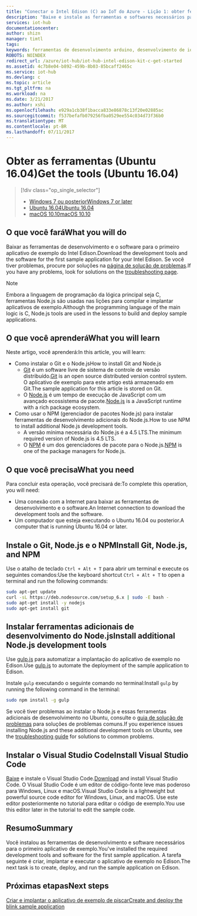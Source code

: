 ```yaml
---
title: "Conectar o Intel Edison (C) ao IoT do Azure - Lição 1: obter ferramentas (Ubuntu) | Microsoft Docs"
description: "Baixe e instale as ferramentas e softwares necessários para o primeiro aplicativo de exemplo do Edison no Ubuntu."
services: iot-hub
documentationcenter: 
author: shizn
manager: timtl
tags: 
keywords: ferramentas de desenvolvimento arduino, desenvolvimento de iot, software de iot, software de Internet das coisas, instalar o git no ubuntu, instalar node js no ubuntu
ROBOTS: NOINDEX
redirect_url: /azure/iot-hub/iot-hub-intel-edison-kit-c-get-started
ms.assetid: 4c7b8e04-b892-459b-8b03-85bcaff2465c
ms.service: iot-hub
ms.devlang: c
ms.topic: article
ms.tgt_pltfrm: na
ms.workload: na
ms.date: 3/21/2017
ms.author: xshi
ms.openlocfilehash: e929a1cb38f1bacca833e86878c13f20e02885ac
ms.sourcegitcommit: f537befafb079256fba0529ee554c034d73f36b0
ms.translationtype: MT
ms.contentlocale: pt-BR
ms.lasthandoff: 07/11/2017
---
```

# <a name="get-the-tools-ubuntu-1604"></a><span data-ttu-id="f01d5-104">Obter as ferramentas (Ubuntu 16.04)</span><span class="sxs-lookup"><span data-stu-id="f01d5-104">Get the tools (Ubuntu 16.04)</span></span>

> [!div class="op_single_selector"]
> * <span data-ttu-id="f01d5-105">[Windows 7 ou posterior][windows]</span><span class="sxs-lookup"><span data-stu-id="f01d5-105">[Windows 7 or later][windows]</span></span>
> * <span data-ttu-id="f01d5-106">[Ubuntu 16.04][ubuntu]</span><span class="sxs-lookup"><span data-stu-id="f01d5-106">[Ubuntu 16.04][ubuntu]</span></span>
> * <span data-ttu-id="f01d5-107">[macOS 10.10][macos]</span><span class="sxs-lookup"><span data-stu-id="f01d5-107">[macOS 10.10][macos]</span></span>

## <a name="what-you-will-do"></a><span data-ttu-id="f01d5-108">O que você fará</span><span class="sxs-lookup"><span data-stu-id="f01d5-108">What you will do</span></span>
<span data-ttu-id="f01d5-109">Baixar as ferramentas de desenvolvimento e o software para o primeiro aplicativo de exemplo do Intel Edison.</span><span class="sxs-lookup"><span data-stu-id="f01d5-109">Download the development tools and the software for the first sample application for your Intel Edison.</span></span> <span data-ttu-id="f01d5-110">Se você tiver problemas, procure por soluções na [página de solução de problemas][troubleshooting].</span><span class="sxs-lookup"><span data-stu-id="f01d5-110">If you have any problems, look for solutions on the [troubleshooting page][troubleshooting].</span></span>

> [!NOTE]
> <span data-ttu-id="f01d5-111">Embora a linguagem de programação da lógica principal seja C, ferramentas Node.js são usadas nas lições para compilar e implantar aplicativos de exemplo.</span><span class="sxs-lookup"><span data-stu-id="f01d5-111">Although the programming language of the main logic is C, Node.js tools are used in the lessons to build and deploy sample applications.</span></span>

## <a name="what-you-will-learn"></a><span data-ttu-id="f01d5-112">O que você aprenderá</span><span class="sxs-lookup"><span data-stu-id="f01d5-112">What you will learn</span></span>
<span data-ttu-id="f01d5-113">Neste artigo, você aprenderá:</span><span class="sxs-lookup"><span data-stu-id="f01d5-113">In this article, you will learn:</span></span>

* <span data-ttu-id="f01d5-114">Como instalar o Git e o Node.js</span><span class="sxs-lookup"><span data-stu-id="f01d5-114">How to install Git and Node.js</span></span>
  * <span data-ttu-id="f01d5-115">[Git](https://git-scm.com) é um software livre de sistema de controle de versão distribuído.</span><span class="sxs-lookup"><span data-stu-id="f01d5-115">[Git](https://git-scm.com) is an open source distributed version control system.</span></span> <span data-ttu-id="f01d5-116">O aplicativo de exemplo para este artigo está armazenado em Git.</span><span class="sxs-lookup"><span data-stu-id="f01d5-116">The sample application for this article is stored on Git.</span></span>
  * <span data-ttu-id="f01d5-117">O [Node.js](https://nodejs.org/en/) é um tempo de execução de JavaScript com um avançado ecossistema de pacote.</span><span class="sxs-lookup"><span data-stu-id="f01d5-117">[Node.js](https://nodejs.org/en/) is a JavaScript runtime with a rich package ecosystem.</span></span>
* <span data-ttu-id="f01d5-118">Como usar o NPM (gerenciador de pacotes Node.js) para instalar ferramentas de desenvolvimento adicionais do Node.js.</span><span class="sxs-lookup"><span data-stu-id="f01d5-118">How to use NPM to install additional Node.js development tools.</span></span>
  * <span data-ttu-id="f01d5-119">A versão mínima necessária do Node.js é a 4.5 LTS.</span><span class="sxs-lookup"><span data-stu-id="f01d5-119">The minimum required version of Node.js is 4.5 LTS.</span></span>
  * <span data-ttu-id="f01d5-120">O [NPM](https://www.npmjs.com) é um dos gerenciadores de pacote para o Node.js.</span><span class="sxs-lookup"><span data-stu-id="f01d5-120">[NPM](https://www.npmjs.com) is one of the package managers for Node.js.</span></span>

## <a name="what-you-need"></a><span data-ttu-id="f01d5-121">O que você precisa</span><span class="sxs-lookup"><span data-stu-id="f01d5-121">What you need</span></span>
<span data-ttu-id="f01d5-122">Para concluir esta operação, você precisará de:</span><span class="sxs-lookup"><span data-stu-id="f01d5-122">To complete this operation, you will need:</span></span>
* <span data-ttu-id="f01d5-123">Uma conexão com a Internet para baixar as ferramentas de desenvolvimento e o software.</span><span class="sxs-lookup"><span data-stu-id="f01d5-123">An Internet connection to download the development tools and the software.</span></span>
* <span data-ttu-id="f01d5-124">Um computador que esteja executando o Ubuntu 16.04 ou posterior.</span><span class="sxs-lookup"><span data-stu-id="f01d5-124">A computer that is running Ubuntu 16.04 or later.</span></span>

## <a name="install-git-nodejs-and-npm"></a><span data-ttu-id="f01d5-125">Instale o Git, Node.js e o NPM</span><span class="sxs-lookup"><span data-stu-id="f01d5-125">Install Git, Node.js, and NPM</span></span>
<span data-ttu-id="f01d5-126">Use o atalho de teclado `Ctrl + Alt + T` para abrir um terminal e execute os seguintes comandos:</span><span class="sxs-lookup"><span data-stu-id="f01d5-126">Use the keyboard shortcut `Ctrl + Alt + T` to open a terminal and run the following commands:</span></span>

```bash
sudo apt-get update
curl -sL https://deb.nodesource.com/setup_6.x | sudo -E bash -
sudo apt-get install -y nodejs
sudo apt-get install git
```

## <a name="install-additional-nodejs-development-tools"></a><span data-ttu-id="f01d5-127">Instalar ferramentas adicionais de desenvolvimento do Node.js</span><span class="sxs-lookup"><span data-stu-id="f01d5-127">Install additional Node.js development tools</span></span>
<span data-ttu-id="f01d5-128">Use [gulp.js](http://gulpjs.com) para automatizar a implantação do aplicativo de exemplo no Edison.</span><span class="sxs-lookup"><span data-stu-id="f01d5-128">Use [gulp.js](http://gulpjs.com) to automate the deployment of the sample application to Edison.</span></span>

<span data-ttu-id="f01d5-129">Instale `gulp` executando o seguinte comando no terminal:</span><span class="sxs-lookup"><span data-stu-id="f01d5-129">Install `gulp` by running the following command in the terminal:</span></span>

```bash
sudo npm install -g gulp
```

<span data-ttu-id="f01d5-130">Se você tiver problemas ao instalar o Node.js e essas ferramentas adicionais de desenvolvimento no Ubuntu, consulte o [guia de solução de problemas][troubleshooting] para soluções de problemas comuns.</span><span class="sxs-lookup"><span data-stu-id="f01d5-130">If you experience issues installing Node.js and these additional development tools on Ubuntu, see the [troubleshooting guide][troubleshooting] for solutions to common problems.</span></span>

## <a name="install-visual-studio-code"></a><span data-ttu-id="f01d5-131">Instalar o Visual Studio Code</span><span class="sxs-lookup"><span data-stu-id="f01d5-131">Install Visual Studio Code</span></span>
<span data-ttu-id="f01d5-132">[Baixe](https://code.visualstudio.com/docs/setup/linux) e instale o Visual Studio Code.</span><span class="sxs-lookup"><span data-stu-id="f01d5-132">[Download](https://code.visualstudio.com/docs/setup/linux) and install Visual Studio Code.</span></span> <span data-ttu-id="f01d5-133">O Visual Studio Code é um editor de código-fonte leve mas poderoso para Windows, Linux e macOS.</span><span class="sxs-lookup"><span data-stu-id="f01d5-133">Visual Studio Code is a lightweight but powerful source code editor for Windows, Linux, and macOS.</span></span> <span data-ttu-id="f01d5-134">Use este editor posteriormente no tutorial para editar o código de exemplo.</span><span class="sxs-lookup"><span data-stu-id="f01d5-134">You use this editor later in the tutorial to edit the sample code.</span></span>

## <a name="summary"></a><span data-ttu-id="f01d5-135">Resumo</span><span class="sxs-lookup"><span data-stu-id="f01d5-135">Summary</span></span>
<span data-ttu-id="f01d5-136">Você instalou as ferramentas de desenvolvimento e software necessários para o primeiro aplicativo de exemplo.</span><span class="sxs-lookup"><span data-stu-id="f01d5-136">You've installed the required development tools and software for the first sample application.</span></span> <span data-ttu-id="f01d5-137">A tarefa seguinte é criar, implantar e executar o aplicativo de exemplo no Edison.</span><span class="sxs-lookup"><span data-stu-id="f01d5-137">The next task is to create, deploy, and run the sample application on Edison.</span></span>

## <a name="next-steps"></a><span data-ttu-id="f01d5-138">Próximas etapas</span><span class="sxs-lookup"><span data-stu-id="f01d5-138">Next steps</span></span>
<span data-ttu-id="f01d5-139">[Criar e implantar o aplicativo de exemplo de piscar][create-and-deploy-the-blink-application]</span><span class="sxs-lookup"><span data-stu-id="f01d5-139">[Create and deploy the blink sample application][create-and-deploy-the-blink-application]</span></span>

<!-- Images and links -->

[troubleshooting]: iot-hub-intel-edison-kit-c-troubleshooting.md
[create-and-deploy-the-blink-application]: iot-hub-intel-edison-kit-c-lesson1-deploy-blink-app.md
[windows]: iot-hub-intel-edison-kit-c-lesson1-get-the-tools-win32.md
[ubuntu]: iot-hub-intel-edison-kit-c-lesson1-get-the-tools-ubuntu.md
[macos]: iot-hub-intel-edison-kit-c-lesson1-get-the-tools-mac.md
